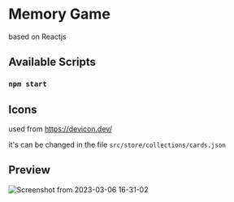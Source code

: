 # Memory Game

based on Reactjs


## Available Scripts

### `npm start`

## Icons

used from https://devicon.dev/

it's can be changed in the file `src/store/collections/cards.json`


## Preview

![Screenshot from 2023-03-06 16-31-02](https://user-images.githubusercontent.com/91373803/223124749-471545f1-8750-4df8-88e6-73db3d9a4dbf.png)
